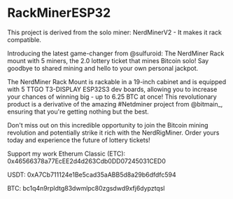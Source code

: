 # RackMinerESP32
This project is derived from the solo miner: NerdMinerV2 - It makes it rack compatible.

Introducing the latest game-changer from @sulfuroid: The NerdMiner Rack mount with 5 miners, the 2.0 lottery ticket that mines Bitcoin solo! Say goodbye to shared mining and hello to your own personal jackpot.

The NerdMiner Rack Mount is rackable in a 19-inch cabinet and is equipped with 5 TTGO T3-DISPLAY ESP32S3 dev boards, allowing you to increase your chances of winning big - up to 6.25 BTC at once! This revolutionary product is a derivative of the amazing #Netdminer project from @bitmain_, ensuring that you're getting nothing but the best.

Don't miss out on this incredible opportunity to join the Bitcoin mining revolution and potentially strike it rich with the NerdRigMiner. Order yours today and experience the future of lottery tickets!





Support my work Etherum Classic (ETC): 0x46566378a77EcEE2d4d263Cdb0DD07245031CED0

USDT: 0xA7Cb711124e1Be5cad35aABB5d8a29b6dfdfc594

BTC: bc1q4n9rpldtg83dwmlpc80zgsdwd9xfj6dypztqsl
